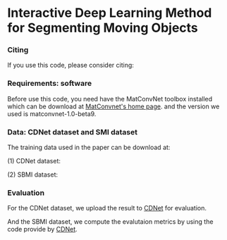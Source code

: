 # Interactive Deep Learning Method for Segmenting Moving Objects

### Citing

If you use this code, please consider citing:

    
### Requirements: software

Before use this code, you need have the MatConvNet toolbox installed which can be download at [MatConvnet's home page](http://www.vlfeat.org/matconvnet/). and the version we used is matconvnet-1.0-beta9.

### Data: CDNet dataset and SMI dataset

The training data used in the paper can be download at: 

(1) CDNet dataset:

(2) SBMI dataset:

### Evaluation

For the CDNet dataset, we upload the result to [CDNet](http://changedetection.net/) for evaluation.

And the SBMI dataset, we compute the evalutaion metrics by using the code provide by [CDNet](http://changedetection.net/).



